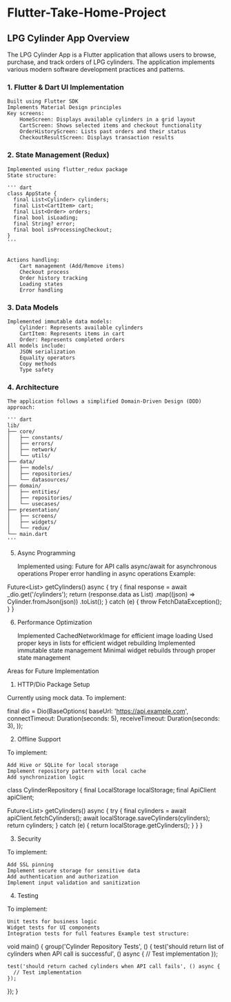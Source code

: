 # Flutter-Take-Home-Project
## LPG Cylinder App Overview

The LPG Cylinder App is a Flutter application that allows users to browse, purchase, and track orders of LPG cylinders. The application implements various modern software development practices and patterns.

### 1. Flutter & Dart UI Implementation
    Built using Flutter SDK
    Implements Material Design principles
    Key screens:
        HomeScreen: Displays available cylinders in a grid layout
        CartScreen: Shows selected items and checkout functionality
        OrderHistoryScreen: Lists past orders and their status
        CheckoutResultScreen: Displays transaction results

### 2. State Management (Redux)
    Implemented using flutter_redux package
    State structure:
    
    ''' dart
    class AppState {
      final List<Cylinder> cylinders;
      final List<CartItem> cart;
      final List<Order> orders;
      final bool isLoading;
      final String? error;
      final bool isProcessingCheckout;
    }
    '''
    

    Actions handling:
        Cart management (Add/Remove items)
        Checkout process
        Order history tracking
        Loading states
        Error handling

### 3. Data Models

    Implemented immutable data models:
        Cylinder: Represents available cylinders
        CartItem: Represents items in cart
        Order: Represents completed orders
    All models include:
        JSON serialization
        Equality operators
        Copy methods
        Type safety

### 4. Architecture

    The application follows a simplified Domain-Driven Design (DDD) approach:
    
    ''' dart
    lib/
    ├── core/
    │   ├── constants/
    │   ├── errors/
    │   ├── network/
    │   └── utils/
    ├── data/
    │   ├── models/
    │   ├── repositories/
    │   └── datasources/
    ├── domain/
    │   ├── entities/
    │   ├── repositories/
    │   └── usecases/
    ├── presentation/
    │   ├── screens/
    │   ├── widgets/
    │   └── redux/
    └── main.dart
    '''
    

5. Async Programming

    Implemented using:
        Future for API calls
        async/await for asynchronous operations
        Proper error handling in async operations
    Example:

    
Future<List<Cylinder>> getCylinders() async {
  try {
    final response = await _dio.get('/cylinders');
    return (response.data as List)
        .map((json) => Cylinder.fromJson(json))
        .toList();
  } catch (e) {
    throw FetchDataException();
  }
}

    

6. Performance Optimization

    Implemented CachedNetworkImage for efficient image loading
    Used proper keys in lists for efficient widget rebuilding
    Implemented immutable state management
    Minimal widget rebuilds through proper state management

Areas for Future Implementation
1. HTTP/Dio Package Setup

Currently using mock data. To implement:

    
final dio = Dio(BaseOptions(
  baseUrl: 'https://api.example.com',
  connectTimeout: Duration(seconds: 5),
  receiveTimeout: Duration(seconds: 3),
));

    

2. Offline Support

To implement:

    Add Hive or SQLite for local storage
    Implement repository pattern with local cache
    Add synchronization logic

    
class CylinderRepository {
  final LocalStorage localStorage;
  final ApiClient apiClient;

  Future<List<Cylinder>> getCylinders() async {
    try {
      final cylinders = await apiClient.fetchCylinders();
      await localStorage.saveCylinders(cylinders);
      return cylinders;
    } catch (e) {
      return localStorage.getCylinders();
    }
  }
}

    

3. Security

To implement:

    Add SSL pinning
    Implement secure storage for sensitive data
    Add authentication and authorization
    Implement input validation and sanitization

4. Testing

To implement:

    Unit tests for business logic
    Widget tests for UI components
    Integration tests for full features Example test structure:

    
void main() {
  group('Cylinder Repository Tests', () {
    test('should return list of cylinders when API call is successful', () async {
      // Test implementation
    });

    test('should return cached cylinders when API call fails', () async {
      // Test implementation
    });
  });
}

    
